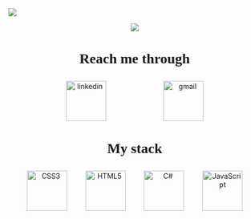 <div style="width: 100%;">
<img src="https://capsule-render.vercel.app/api?type=waving&height=150&color=0:EEEEEE,30:686D76,70:373A40&text=%20I'm%20Sitraka&fontColor=FFFFFF&reversal=false&textBg=false&section=header">

<br/>

<p align="center">
    <img src='https://readme-typing-svg.demolab.com?font=Lexend+Deca&pause=1000&color=DFDFDF&center=true&vCenter=true&width=500&height=50&lines=Software+Engineering+Student;Web+and+Game+Development+enthusiast+'>
</p>

# <p align="center" style="font-family: 'Lexend Deca';"> <strong>Reach me through</strong></p>

<div align="center" style="width: 100%; display: flex; align-items: center; justify-content: space-evenly;">
    <a href="https://www.linkedin.com/in/sitraka-andriantsiva-5155b3245"><img width="80" src="https://cdn.worldvectorlogo.com/logos/linkedin-icon-3.svg" alt="linkedin"/></a>
    <a href="mailto:ahsytraka@gmail.com"><img width="80" src="https://cdn.worldvectorlogo.com/logos/official-gmail-icon-2020-.svg" alt="gmail"/></a>
</div>

# <p align="center" style="font-family: 'Lexend Deca' ;"><strong>My stack</strong></p>

<div align="center"  style="width: 100%; display: flex; align-items: center; justify-content: space-evenly;">

<img alt="CSS3" height="80" src="https://cdn.worldvectorlogo.com/logos/css-3.svg"/>
<img alt="HTML5" height="80" src="https://cdn.worldvectorlogo.com/logos/html-1.svg"/>
<img alt="C#" height="80" src="https://cdn.worldvectorlogo.com/logos/c--4.svg"/>
<img alt="JavaScript" height="80" src="https://upload.wikimedia.org/wikipedia/commons/thumb/9/99/Unofficial_JavaScript_logo_2.svg/640px-Unofficial_JavaScript_logo_2.svg.png"/>

</div>
</div>